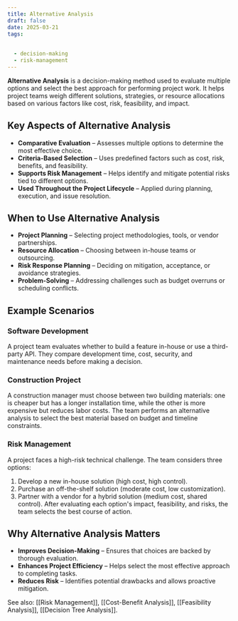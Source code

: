 ```yaml
---
title: Alternative Analysis
draft: false
date: 2025-03-21
tags:
  
  
  - decision-making
  - risk-management
---
```


**Alternative Analysis** is a decision-making method used to evaluate multiple options and select the best approach for performing project work. It helps project teams weigh different solutions, strategies, or resource allocations based on various factors like cost, risk, feasibility, and impact.

## Key Aspects of Alternative Analysis
- **Comparative Evaluation** – Assesses multiple options to determine the most effective choice.
- **Criteria-Based Selection** – Uses predefined factors such as cost, risk, benefits, and feasibility.
- **Supports Risk Management** – Helps identify and mitigate potential risks tied to different options.
- **Used Throughout the Project Lifecycle** – Applied during planning, execution, and issue resolution.

## When to Use Alternative Analysis
- **Project Planning** – Selecting project methodologies, tools, or vendor partnerships.
- **Resource Allocation** – Choosing between in-house teams or outsourcing.
- **Risk Response Planning** – Deciding on mitigation, acceptance, or avoidance strategies.
- **Problem-Solving** – Addressing challenges such as budget overruns or scheduling conflicts.

## Example Scenarios

### **Software Development**
A project team evaluates whether to build a feature in-house or use a third-party API. They compare development time, cost, security, and maintenance needs before making a decision.

### **Construction Project**
A construction manager must choose between two building materials: one is cheaper but has a longer installation time, while the other is more expensive but reduces labor costs. The team performs an alternative analysis to select the best material based on budget and timeline constraints.

### **Risk Management**
A project faces a high-risk technical challenge. The team considers three options:
1. Develop a new in-house solution (high cost, high control).
2. Purchase an off-the-shelf solution (moderate cost, low customization).
3. Partner with a vendor for a hybrid solution (medium cost, shared control).
After evaluating each option's impact, feasibility, and risks, the team selects the best course of action.

## Why Alternative Analysis Matters
- **Improves Decision-Making** – Ensures that choices are backed by thorough evaluation.
- **Enhances Project Efficiency** – Helps select the most effective approach to completing tasks.
- **Reduces Risk** – Identifies potential drawbacks and allows proactive mitigation.

See also: [[Risk Management]], [[Cost-Benefit Analysis]], [[Feasibility Analysis]], [[Decision Tree Analysis]].
